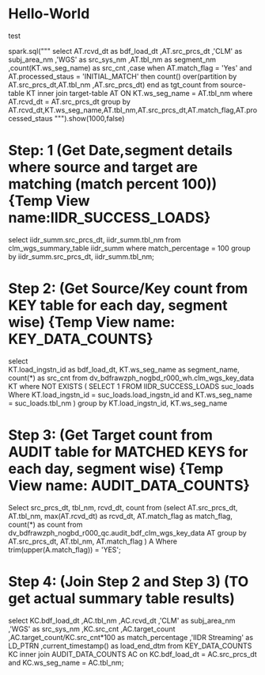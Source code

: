 # Hello-World
test 


spark.sql(""" select 
AT.rcvd_dt as bdf_load_dt
,AT.src_prcs_dt
,'CLM' as subj_area_nm
,'WGS' as src_sys_nm
,AT.tbl_nm as segment_nm
,count(KT.ws_seg_name) as src_cnt
,case when AT.match_flag = 'Yes' and AT.processed_staus = 'INITIAL_MATCH' then count() over(partition by AT.src_prcs_dt,AT.tbl_nm ,AT.src_prcs_dt) end as tgt_count
from source-table KT inner join target-table AT
ON 
KT.ws_seg_name = AT.tbl_nm
where AT.rcvd_dt = AT.src_prcs_dt 
group by AT.rcvd_dt,KT.ws_seg_name,AT.tbl_nm,AT.src_prcs_dt,AT.match_flag,AT.processed_staus """).show(1000,false)





Step: 1 (Get Date,segment details where source and target are matching (match percent 100)) {Temp View name:IIDR_SUCCESS_LOADS}
====================================================================================================================================
select 
iidr_summ.src_prcs_dt,
iidr_summ.tbl_nm 
from clm_wgs_summary_table iidr_summ 
where match_percentage = 100
group by iidr_summ.src_prcs_dt, iidr_summ.tbl_nm;


Step 2: (Get Source/Key count from KEY table for each day, segment wise) {Temp View name: KEY_DATA_COUNTS}
==============================================================================================================
select  
KT.load_ingstn_id as bdf_load_dt,
KT.ws_seg_name as segment_name,
count(*) as src_cnt 
from dv_bdfrawzph_nogbd_r000_wh.clm_wgs_key_data KT 
where NOT EXISTS ( SELECT 1 FROM  IIDR_SUCCESS_LOADS suc_loads
Where KT.load_ingstn_id = suc_loads.load_ingstn_id
and KT.ws_seg_name = suc_loads.tbl_nm )
group by KT.load_ingstn_id, KT.ws_seg_name


Step 3: (Get Target count from AUDIT table for MATCHED KEYS for each day, segment wise) {Temp View name: AUDIT_DATA_COUNTS}
============================================================================================================================
Select 
src_prcs_dt,
tbl_nm,
rcvd_dt,
count
from (select 
AT.src_prcs_dt,
AT.tbl_nm,
max(AT.rcvd_dt) as rcvd_dt,
AT.match_flag as match_flag,
count(*) as count
from dv_bdfrawzph_nogbd_r000_qc.audit_bdf_clm_wgs_key_data AT
group by AT.src_prcs_dt, AT.tbl_nm, AT.match_flag ) A
Where trim(upper(A.match_flag)) = 'YES';

Step 4: (Join Step 2 and Step 3) (TO get actual summary table results)
================================================
select 
KC.bdf_load_dt
,AC.tbl_nm
,AC.rcvd_dt
,'CLM' as subj_area_nm
,'WGS' as src_sys_nm
,KC.src_cnt
,AC.target_count
,AC.target_count/KC.src_cnt*100 as  match_percentage
,'IIDR Streaming' as LD_PTRN
,current_timestamp() as load_end_dtm
from KEY_DATA_COUNTS KC inner join AUDIT_DATA_COUNTS AC 
on KC.bdf_load_dt  = AC.src_prcs_dt 
and KC.ws_seg_name = AC.tbl_nm;
 
